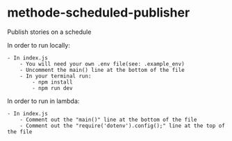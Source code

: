 # methode-scheduled-publisher
Publish stories on a schedule

In order to run locally:

    - In index.js
        - You will need your own .env file(see: .example_env)
        - Uncomment the main() line at the bottom of the file
        - In your terminal run:
            - npm install
            - npm run dev

In order to run in lambda:

    - In index.js
        - Comment out the "main()" line at the bottom of the file
        - Comment out the "require('dotenv').config();" line at the top of the file
